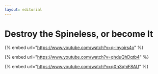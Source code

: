 ```yaml
---
layout: editorial
---
```


# Destroy the Spineless, or become It

{% embed url="https://www.youtube.com/watch?v=q-inyoirs4o" %}



{% embed url="https://www.youtube.com/watch?v=qhduQhDqtb4" %}

{% embed url="https://www.youtube.com/watch?v=qXn3qhiF8AU" %}
